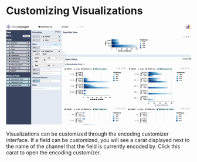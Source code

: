 # Customizing Visualizations

![](../.gitbook/assets/customization.gif)

Visualizations can be customized through the encoding customizer interface. If a field can be customized, you will see a carat displayed next to the name of the channel that the field is currently encoded by. Click this carat to open the encoding customizer.

